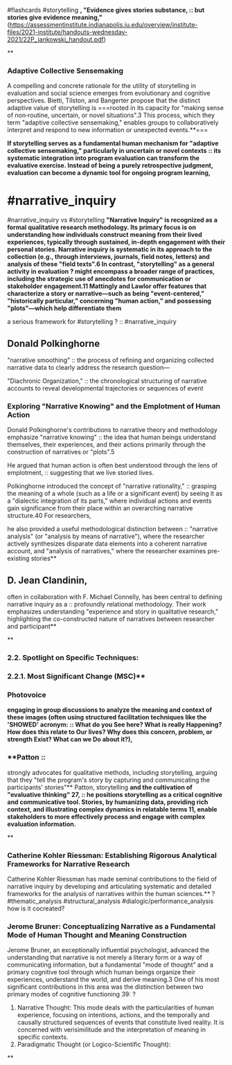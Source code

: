#flashcards #storytelling
**, "Evidence gives stories substance, :: but stories give evidence meaning,"** (https://assessmentinstitute.indianapolis.iu.edu/overview/institute-files/2021-institute/handouts-wednesday-2021/22P_jankowski_handout.pdf)
<!--SR:!2025-08-13,20,250-->

**

### Adaptive Collective Sensemaking

A compelling and concrete rationale for the utility of storytelling in evaluation and social science emerges from evolutionary and cognitive perspectives. Bietti, Tilston, and Bangerter propose that the distinct adaptive value of storytelling is ===rooted in its capacity for "making sense of non‐routine, uncertain, or novel situations".3 This process, which they term "adaptive collective sensemaking," enables groups to collaboratively interpret and respond to new information or unexpected events.**===
<!--SR:!2025-07-28,4,210-->

**If storytelling serves as a fundamental human mechanism for "adaptive collective sensemaking," particularly in uncertain or novel contexts :: its systematic integration into program evaluation can transform the evaluative exercise. Instead of being a purely retrospective judgment, evaluation can become a dynamic tool for ongoing program learning,**
<!--SR:!2025-07-31,7,230-->

# #narrative_inquiry
#narrative_inquiry vs #storytelling
**"Narrative Inquiry" is recognized as a formal qualitative research methodology. Its primary focus is on understanding how individuals construct meaning from their lived experiences, typically through sustained, in-depth engagement with their personal stories. Narrative inquiry is systematic in its approach to the collection (e.g., through interviews, journals, field notes, letters) and analysis of these "field texts".6
In contrast, "storytelling" as a general activity in evaluation
?
might encompass a broader range of practices, including the strategic use of anecdotes for communication or stakeholder engagement.11 Mattingly and Lawlor offer features that characterize a story or narrative—such as being "event-centered," "historically particular," concerning "human action," and possessing "plots"—which help differentiate them**
<!--SR:!2025-08-05,12,238-->

a serious framework for #storytelling ? :: #narrative_inquiry
<!--SR:!2025-07-27,3,210-->

## Donald Polkinghorne

"narrative smoothing" :: the process of refining and organizing collected narrative data to clearly address the research question—
<!--SR:!2025-08-04,11,230-->
"Diachronic Organization," ::  the chronological structuring of narrative accounts to reveal developmental trajectories or sequences of event
<!--SR:!2025-08-05,12,230-->

### Exploring "Narrative Knowing" and the Emplotment of Human Action

Donald Polkinghorne's contributions to narrative theory and methodology emphasize "narrative knowing" :: the idea that human beings understand themselves, their experiences, and their actions primarily through the construction of narratives or "plots".5
<!--SR:!2025-08-04,11,238-->
He argued that human action is often best understood through the lens of emplotment, :: suggesting that we live storied lives.
<!--SR:!2025-08-06,13,230-->
Polkinghorne introduced the concept of "narrative rationality," ::  grasping the meaning of a whole (such as a life or a significant event) by seeing it as a "dialectic integration of its parts," where individual actions and events gain significance from their place within an overarching narrative structure.40 For researchers,
<!--SR:!2025-07-31,7,210-->

he also provided a useful methodological distinction between :: "narrative analysis" (or "analysis by means of narrative"), where the researcher actively synthesizes disparate data elements into a coherent narrative account, and "analysis of narratives," where the researcher examines pre-existing stories**
<!--SR:!2025-07-27,3,218-->

## D. Jean Clandinin,
often in collaboration with F. Michael Connelly, has been central to defining narrative inquiry as a ::  profoundly relational methodology. Their work emphasizes understanding "experience and story in qualitative research," highlighting the co-constructed nature of narratives between researcher and participant**
<!--SR:!2025-07-26,2,190-->

**

###  2.2. Spotlight on Specific Techniques:

### 2.2.1. Most Significant Change (MSC)**

### Photovoice
**engaging in group discussions to analyze the meaning and context of these images (often using structured facilitation techniques like the 'SHOWED' acronym: ::  What do you See here? What is really Happening? How does this relate to Our lives? Why does this concern, problem, or strength Exist? What can we Do about it?),**
<!--SR:!2025-08-06,13,238-->

### **Patton ::
<!--SR:!2025-08-05,12,238-->
strongly advocates for qualitative methods, including storytelling, arguing that they "tell the program's story by capturing and communicating the participants' stories"**
Patton, storytelling **and the cultivation of "evaluative thinking" 27, :: he positions storytelling as a critical cognitive and communicative tool. Stories, by humanizing data, providing rich context, and illustrating complex dynamics in relatable terms 11, enable stakeholders to more effectively process and engage with complex evaluation information.**
<!--SR:!2025-07-27,3,210-->

**

### Catherine Kohler Riessman: Establishing Rigorous Analytical Frameworks for Narrative Research

Catherine Kohler Riessman has made seminal contributions to the field of narrative inquiry by developing and articulating systematic and detailed frameworks for the analysis of narratives within the human sciences.**
?
#thematic_analysis
#structural_analysis
#dialogic/performance_analysis how is it cocreated?
<!--SR:!2025-07-27,3,218-->


### Jerome Bruner: Conceptualizing Narrative as a Fundamental Mode of Human Thought and Meaning Construction

Jerome Bruner, an exceptionally influential psychologist, advanced the understanding that narrative is not merely a literary form or a way of communicating information, but a fundamental "mode of thought" and a primary cognitive tool through which human beings organize their experiences, understand the world, and derive meaning.3 One of his most significant contributions in this area was the distinction between two primary modes of cognitive functioning 39:
?
1. Narrative Thought: This mode deals with the particularities of human experience, focusing on intentions, actions, and the temporally and causally structured sequences of events that constitute lived reality. It is concerned with verisimilitude and the interpretation of meaning in specific contexts.
2. Paradigmatic Thought (or Logico-Scientific Thought):
<!--SR:!2025-08-02,9,210-->
    

**